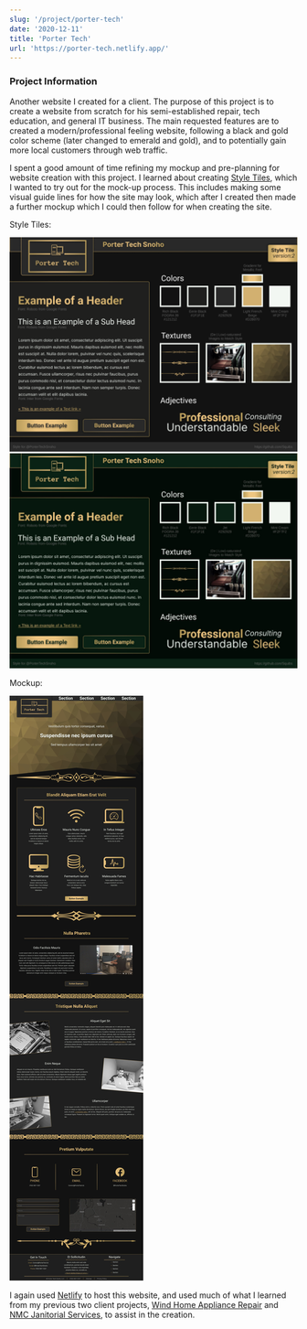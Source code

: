 ```yaml
---
slug: '/project/porter-tech'
date: '2020-12-11'
title: 'Porter Tech'
url: 'https://porter-tech.netlify.app/'
---
```


### Project Information

Another website I created for a client. The purpose of this project is to create a website from scratch for his semi-established repair, tech education, and general IT business. The main requested features are to created a modern/professional feeling website, following a black and gold color scheme (later changed to emerald and gold), and to potentially gain more local customers through web traffic.

I spent a good amount of time refining my mockup and pre-planning for website creation with this project. I learned about creating [Style Tiles](https://styletil.es/), which I wanted to try out for the mock-up process. This includes making some visual guide lines for how the site may look, which after I created then made a further mockup which I could then follow for when creating the site.

Style Tiles:

![](../../images/projectPages/porter-tech-style-tile.png)
![](../../images/projectPages/porter-tech-style-tile-2.jpg)

Mockup:

![](../../images/projectPages/porter-tech-mockup.jpg)

I again used [Netlify](https://www.netlify.com/) to host this website, and used much of what I learned from my previous two client projects, [Wind Home Appliance Repair](/projects/wind-home) and [NMC Janitorial Services](/projects/nmc-janitorial), to assist in the creation.
